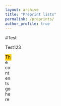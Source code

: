 ```yaml
---
layout: archive
title: "Preprint lists"
permalink: /preprints/
author_profile: true
---
```


#Test

Test123

<p style="width:20px;height:20px;background-color:#ffcc00;">The contents go here</p>

